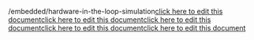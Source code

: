 /embedded/hardware-in-the-loop-simulation<a href="https://github.com/BotParty/homelab_status_page/blob/main/embedded/hardware-in-the-loop-simulation">click here to edit this document</a><a href="https://github.com/BotParty/homelab_status_page/blob/main/embedded/hardware-in-the-loop-simulation">click here to edit this document</a><a href="https://github.com/BotParty/homelab_status_page/blob/main/embedded/hardware-in-the-loop-simulation">click here to edit this document</a><a href="https://github.com/BotParty/homelab_status_page/blob/main/src//embedded/hardware-in-the-loop-simulation">click here to edit this document</a><a href="https://github.com/BotParty/homelab_status_page/blob/main/src//embedded/hardware-in-the-loop-simulation">click here to edit this document</a>